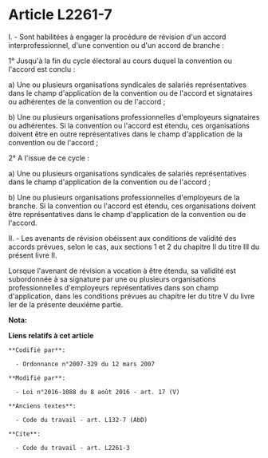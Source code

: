 # Article L2261-7

I. - Sont habilitées à engager la procédure de révision d'un accord interprofessionnel, d'une convention ou d'un accord de
branche :

1° Jusqu'à la fin du cycle électoral au cours duquel la convention ou l'accord est conclu :

a) Une ou plusieurs organisations syndicales de salariés représentatives dans le champ d'application de la convention ou de
l'accord et signataires ou adhérentes de la convention ou de l'accord ;

b) Une ou plusieurs organisations professionnelles d'employeurs signataires ou adhérentes. Si la convention ou l'accord est
étendu, ces organisations doivent être en outre représentatives dans le champ d'application de la convention ou de l'accord ;

2° A l'issue de ce cycle :

a) Une ou plusieurs organisations syndicales de salariés représentatives dans le champ d'application de la convention ou de
l'accord ;

b) Une ou plusieurs organisations professionnelles d'employeurs de la branche. Si la convention ou l'accord est étendu, ces
organisations doivent être représentatives dans le champ d'application de la convention ou de l'accord.

II. - Les avenants de révision obéissent aux conditions de validité des accords prévues, selon le cas, aux sections 1 et 2 du
chapitre II du titre III du présent livre II.

Lorsque l'avenant de révision a vocation à être étendu, sa validité est subordonnée à sa signature par une ou plusieurs
organisations professionnelles d'employeurs représentatives dans son champ d'application, dans les conditions prévues au
chapitre Ier du titre V du livre Ier de la présente deuxième partie.

**Nota:**



**Liens relatifs à cet article**

	**Codifié par**:

	  - Ordonnance n°2007-329 du 12 mars 2007

	**Modifié par**:

	  - Loi n°2016-1088 du 8 août 2016 - art. 17 (V)

	**Anciens textes**:

	  - Code du travail - art. L132-7 (AbD)

	**Cite**:

	  - Code du travail - art. L2261-3
